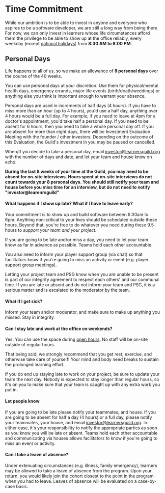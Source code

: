 # Time Commitment

While our ambition is to be able to invest in anyone and everyone who aspires to be a software developer, we are still a long way from being there. For now, we can only invest in learners whose life circumstances afford them the privilege to be able to show up at the office reliably, every weekday (except [national holidays][holiday-list]) from **8:30 AM to 6:00 PM**.

## Personal Days

Life happens to all of us, so we make an allowance of **8 personal days** over the course of the 40 weeks.

You can use personal days at your discretion. Use them for physical/mental health days, emergency errands, major life events (birth/death/weddings) or anything else you think is important enough to warrant your absence.

Personal days are used in increments of half days (4 hours). If you have to miss more than an hour (up to 4 hours), you'd use a half day, anything over 4 hours would be a full day. For example, if you need to leave at 4pm for a doctor's appointment, you'd take half a personal day. If you need to be absent for 6 hours, then you need to take a whole personal day off. If you are absent for more than eight days, there will be Investment Evaluation Meeting with the founder / other investors. Depending on the outcome of this Evaluation, the Guild's investment in you may be paused or cancelled.

When/if you decide to take a personal day, email [investor@learnersguild.org](mailto:investor@learnersguild.org) with the number of days and date, and let your team and house know on echo.

**During the last 8 weeks of your time at the Guild, you may need to be absent for on-site interviews. Hours spent at on-site interviews do not count towards your 8 personal days. You should still notify your team and house before you miss time for an interview, but do not need to notify "investor@learenrsguild"**


#### What happens if I show up late? What if I have to leave early?

Your commitment is to show up and build software between 8:30am to 6pm. Anything non-critical to your lives should be scheduled outside these hours. Beyond that, you're free to do whatever you need during these 9.5 hours to _support your team and your project_.

If you are going to be late and/or miss a day, you need to let your team know as far in advance as possible. Teams hold each other accountable.

You also need to inform your player support group (via chat) so that facilitators know if you're going to miss an activity or event (e.g. player support group meetings).

Letting your project team and PSG know when you are unable to be present is part of our integrity agreement to respect each others' and our communal time. If you are late or absent and do not inform your team and PSG, it is a serious matter and is escalated to the moderator by the team.

#### What if I get sick?

Inform your team and/or moderator, and make sure to make up anything you missed. Stay in integrity.

#### Can I stay late and work at the office on weekends?

Yes. You can use the space during [open hours][oak-building-hours]. No staff will be on-site outside of regular hours.

That being said, we strongly recommend that you get rest, exercise, and otherwise take care of yourself! Your mind and body need breaks to sustain the prolonged learning effort.

If you do end up staying late to work on your project, be sure to update your team the next day. Nobody is expected to stay longer than regular hours, so it's on you to make sure that your team is caught up with any extra work you put in.

#### Let people know

If you are going to be late please notify your teammates, and house. If you are going to be absent for half a day (4 hours) or a full day, please notify your teammates, your house, and email investor@learnersguild.org. In either case, it's your responsibility to notify the appropriate parties as soon as you know you will be late or absent. Teams hold each other accountable and communicating via houses allows facilitators to know if you're going to miss an event or activity.

#### Can I take a leave of absence?

Under extenuating circumstances (e.g. illness, family emergency), learners may be allowed to take a leave of absence from the program. Upon your return, you would likely join the cohort closest to the point in the program when you had to leave. Leaves of absence will be evaluated on a case-by-case basis.

[holiday-list]: ../General/Holiday_List.md
[oak-building-hours]: ../Oakland_Building.md#hours
